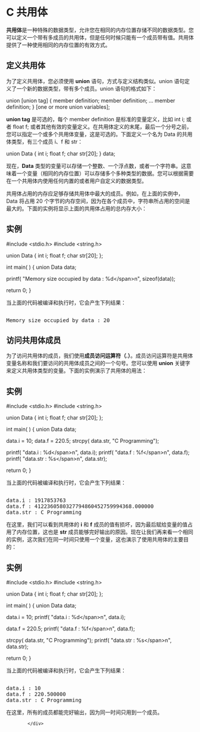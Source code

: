 <!DOCTYPE html>
<html lang="zh-CN">
<head>
<meta charset="UTF-8">
<title>C 共用体</title>
</head>
<body>
<div class="article-intro" id="content">
			
			
<h1>C <span class="color_h1">共用体</span></h1>&#13;
&#13;
<p><b>共用体</b>是一种特殊的数据类型，允许您在相同的内存位置存储不同的数据类型。您可以定义一个带有多成员的共用体，但是任何时候只能有一个成员带有值。共用体提供了一种使用相同的内存位置的有效方式。</p>&#13;
&#13;
&#13;
<h2 class="tutheader">定义共用体</h2>&#13;
<p>为了定义共用体，您必须使用 <b>union</b> 语句，方式与定义结构类似。union 语句定义了一个新的数据类型，带有多个成员。union 语句的格式如下：</p>&#13;
<div class="example">&#13;
<div class="example_code">&#13;
<div class="hl-main"><span class="hl-types">union</span><span class="hl-code"> </span><span class="hl-brackets">[</span><span class="hl-types">union</span><span class="hl-code"> </span><span class="hl-identifier">tag</span><span class="hl-brackets">]</span><span class="hl-code">
</span><span class="hl-brackets">{</span><span class="hl-code">
   </span><span class="hl-identifier">member</span><span class="hl-code"> </span><span class="hl-identifier">definition</span><span class="hl-code">;
   </span><span class="hl-identifier">member</span><span class="hl-code"> </span><span class="hl-identifier">definition</span><span class="hl-code">;
   ...
   </span><span class="hl-identifier">member</span><span class="hl-code"> </span><span class="hl-identifier">definition</span><span class="hl-code">;
</span><span class="hl-brackets">}</span><span class="hl-code"> </span><span class="hl-brackets">[</span><span class="hl-identifier">one</span><span class="hl-code"> </span><span class="hl-reserved">or</span><span class="hl-code"> </span><span class="hl-identifier">more</span><span class="hl-code"> </span><span class="hl-types">union</span><span class="hl-code"> </span><span class="hl-identifier">variables</span><span class="hl-brackets">]</span><span class="hl-code">;</span></div>&#13;
</div>&#13;
</div>&#13;
<p><b>union tag</b> 是可选的，每个 member definition 是标准的变量定义，比如 int i; 或者 float f; 或者其他有效的变量定义。在共用体定义的末尾，最后一个分号之前，您可以指定一个或多个共用体变量，这是可选的。下面定义一个名为 Data 的共用体类型，有三个成员 i、f 和 str：</p>&#13;
<div class="example">&#13;
<div class="example_code">&#13;
<div class="hl-main"><span class="hl-types">union</span><span class="hl-code"> </span><span class="hl-identifier">Data</span><span class="hl-code">
</span><span class="hl-brackets">{</span><span class="hl-code">
   </span><span class="hl-types">int</span><span class="hl-code"> </span><span class="hl-identifier">i</span><span class="hl-code">;
   </span><span class="hl-types">float</span><span class="hl-code"> </span><span class="hl-identifier">f</span><span class="hl-code">;
   </span><span class="hl-types">char</span><span class="hl-code">  </span><span class="hl-identifier">str</span><span class="hl-brackets">[</span><span class="hl-number">20</span><span class="hl-brackets">]</span><span class="hl-code">;
</span><span class="hl-brackets">}</span><span class="hl-code"> </span><span class="hl-identifier">data</span><span class="hl-code">;</span></div>&#13;
</div>&#13;
</div>&#13;
<p>现在，<b>Data</b> 类型的变量可以存储一个整数、一个浮点数，或者一个字符串。这意味着一个变量（相同的内存位置）可以存储多个多种类型的数据。您可以根据需要在一个共用体内使用任何内置的或者用户自定义的数据类型。</p>&#13;
<p>共用体占用的内存应足够存储共用体中最大的成员。例如，在上面的实例中，Data 将占用 20 个字节的内存空间，因为在各个成员中，字符串所占用的空间是最大的。下面的实例将显示上面的共用体占用的总内存大小：</p>&#13;
<div class="example">&#13;
<h2 class="example">实例</h2>&#13;
<div class="example_code">&#13;
<div class="hl-main"><span class="hl-prepro">#include</span><span class="hl-prepro"> </span><span class="hl-quotes">&lt;</span><span class="hl-string">stdio.h</span><span class="hl-quotes">&gt;</span><span class="hl-prepro"/><span class="hl-code">
</span><span class="hl-prepro">#include</span><span class="hl-prepro"> </span><span class="hl-quotes">&lt;</span><span class="hl-string">string.h</span><span class="hl-quotes">&gt;</span><span class="hl-prepro"/><span class="hl-code">
 
</span><span class="hl-types">union</span><span class="hl-code"> </span><span class="hl-identifier">Data</span><span class="hl-code">
</span><span class="hl-brackets">{</span><span class="hl-code">
   </span><span class="hl-types">int</span><span class="hl-code"> </span><span class="hl-identifier">i</span><span class="hl-code">;
   </span><span class="hl-types">float</span><span class="hl-code"> </span><span class="hl-identifier">f</span><span class="hl-code">;
   </span><span class="hl-types">char</span><span class="hl-code">  </span><span class="hl-identifier">str</span><span class="hl-brackets">[</span><span class="hl-number">20</span><span class="hl-brackets">]</span><span class="hl-code">;
</span><span class="hl-brackets">}</span><span class="hl-code">;
 
</span><span class="hl-types">int</span><span class="hl-code"> </span><span class="hl-identifier">main</span><span class="hl-brackets">(</span><span class="hl-code"> </span><span class="hl-brackets">)</span><span class="hl-code">
</span><span class="hl-brackets">{</span><span class="hl-code">
   </span><span class="hl-types">union</span><span class="hl-code"> </span><span class="hl-identifier">Data</span><span class="hl-code"> </span><span class="hl-identifier">data</span><span class="hl-code">;        
 
   </span><span class="hl-identifier">printf</span><span class="hl-brackets">(</span><span class="hl-code"> </span><span class="hl-quotes">"</span><span class="hl-string">Memory size occupied by data : %d</span><span class="hl-special">\</span><span class="hl-string">n</span><span class="hl-quotes">"</span><span class="hl-code">, </span><span class="hl-reserved">sizeof</span><span class="hl-brackets">(</span><span class="hl-identifier">data</span><span class="hl-brackets">)</span><span class="hl-brackets">)</span><span class="hl-code">;
 
   </span><span class="hl-reserved">return</span><span class="hl-code"> </span><span class="hl-number">0</span><span class="hl-code">;
</span><span class="hl-brackets">}</span></div>&#13;
</div>&#13;
</div>&#13;
<p>当上面的代码被编译和执行时，它会产生下列结果：</p>&#13;
<pre>&#13;
Memory size occupied by data : 20&#13;
</pre>&#13;
&#13;
<h2 class="tutheader">访问共用体成员</h2>&#13;
<p>为了访问共用体的成员，我们使用<b>成员访问运算符（.）</b>。成员访问运算符是共用体变量名称和我们要访问的共用体成员之间的一个句号。您可以使用 <b>union</b> 关键字来定义共用体类型的变量。下面的实例演示了共用体的用法：</p>&#13;
<div class="example">&#13;
<h2 class="example">实例</h2>&#13;
<div class="example_code">&#13;
<div class="hl-main"><span class="hl-prepro">#include</span><span class="hl-prepro"> </span><span class="hl-quotes">&lt;</span><span class="hl-string">stdio.h</span><span class="hl-quotes">&gt;</span><span class="hl-prepro"/><span class="hl-code">
</span><span class="hl-prepro">#include</span><span class="hl-prepro"> </span><span class="hl-quotes">&lt;</span><span class="hl-string">string.h</span><span class="hl-quotes">&gt;</span><span class="hl-prepro"/><span class="hl-code">
 
</span><span class="hl-types">union</span><span class="hl-code"> </span><span class="hl-identifier">Data</span><span class="hl-code">
</span><span class="hl-brackets">{</span><span class="hl-code">
   </span><span class="hl-types">int</span><span class="hl-code"> </span><span class="hl-identifier">i</span><span class="hl-code">;
   </span><span class="hl-types">float</span><span class="hl-code"> </span><span class="hl-identifier">f</span><span class="hl-code">;
   </span><span class="hl-types">char</span><span class="hl-code">  </span><span class="hl-identifier">str</span><span class="hl-brackets">[</span><span class="hl-number">20</span><span class="hl-brackets">]</span><span class="hl-code">;
</span><span class="hl-brackets">}</span><span class="hl-code">;
 
</span><span class="hl-types">int</span><span class="hl-code"> </span><span class="hl-identifier">main</span><span class="hl-brackets">(</span><span class="hl-code"> </span><span class="hl-brackets">)</span><span class="hl-code">
</span><span class="hl-brackets">{</span><span class="hl-code">
   </span><span class="hl-types">union</span><span class="hl-code"> </span><span class="hl-identifier">Data</span><span class="hl-code"> </span><span class="hl-identifier">data</span><span class="hl-code">;        
 
   </span><span class="hl-identifier">data</span><span class="hl-code">.</span><span class="hl-identifier">i</span><span class="hl-code"> = </span><span class="hl-number">10</span><span class="hl-code">;
   </span><span class="hl-identifier">data</span><span class="hl-code">.</span><span class="hl-identifier">f</span><span class="hl-code"> = </span><span class="hl-number">220</span><span class="hl-number">.5</span><span class="hl-code">;
   </span><span class="hl-identifier">strcpy</span><span class="hl-brackets">(</span><span class="hl-code"> </span><span class="hl-identifier">data</span><span class="hl-code">.</span><span class="hl-identifier">str</span><span class="hl-code">, </span><span class="hl-quotes">"</span><span class="hl-string">C Programming</span><span class="hl-quotes">"</span><span class="hl-brackets">)</span><span class="hl-code">;
 
   </span><span class="hl-identifier">printf</span><span class="hl-brackets">(</span><span class="hl-code"> </span><span class="hl-quotes">"</span><span class="hl-string">data.i : %d</span><span class="hl-special">\</span><span class="hl-string">n</span><span class="hl-quotes">"</span><span class="hl-code">, </span><span class="hl-identifier">data</span><span class="hl-code">.</span><span class="hl-identifier">i</span><span class="hl-brackets">)</span><span class="hl-code">;
   </span><span class="hl-identifier">printf</span><span class="hl-brackets">(</span><span class="hl-code"> </span><span class="hl-quotes">"</span><span class="hl-string">data.f : %f</span><span class="hl-special">\</span><span class="hl-string">n</span><span class="hl-quotes">"</span><span class="hl-code">, </span><span class="hl-identifier">data</span><span class="hl-code">.</span><span class="hl-identifier">f</span><span class="hl-brackets">)</span><span class="hl-code">;
   </span><span class="hl-identifier">printf</span><span class="hl-brackets">(</span><span class="hl-code"> </span><span class="hl-quotes">"</span><span class="hl-string">data.str : %s</span><span class="hl-special">\</span><span class="hl-string">n</span><span class="hl-quotes">"</span><span class="hl-code">, </span><span class="hl-identifier">data</span><span class="hl-code">.</span><span class="hl-identifier">str</span><span class="hl-brackets">)</span><span class="hl-code">;
 
   </span><span class="hl-reserved">return</span><span class="hl-code"> </span><span class="hl-number">0</span><span class="hl-code">;
</span><span class="hl-brackets">}</span></div>&#13;
</div>&#13;
</div>&#13;
<p>当上面的代码被编译和执行时，它会产生下列结果：</p>&#13;
<pre>&#13;
data.i : 1917853763&#13;
data.f : 4122360580327794860452759994368.000000&#13;
data.str : C Programming&#13;
</pre>&#13;
<p>在这里，我们可以看到共用体的 <b>i</b> 和 <b>f</b> 成员的值有损坏，因为最后赋给变量的值占用了内存位置，这也是 <b>str</b> 成员能够完好输出的原因。现在让我们再来看一个相同的实例，这次我们在同一时间只使用一个变量，这也演示了使用共用体的主要目的：</p>&#13;
<div class="example">&#13;
<h2 class="example">实例</h2>&#13;
<div class="example_code">&#13;
<div class="hl-main"><span class="hl-prepro">#include</span><span class="hl-prepro"> </span><span class="hl-quotes">&lt;</span><span class="hl-string">stdio.h</span><span class="hl-quotes">&gt;</span><span class="hl-prepro"/><span class="hl-code">
</span><span class="hl-prepro">#include</span><span class="hl-prepro"> </span><span class="hl-quotes">&lt;</span><span class="hl-string">string.h</span><span class="hl-quotes">&gt;</span><span class="hl-prepro"/><span class="hl-code">
 
</span><span class="hl-types">union</span><span class="hl-code"> </span><span class="hl-identifier">Data</span><span class="hl-code">
</span><span class="hl-brackets">{</span><span class="hl-code">
   </span><span class="hl-types">int</span><span class="hl-code"> </span><span class="hl-identifier">i</span><span class="hl-code">;
   </span><span class="hl-types">float</span><span class="hl-code"> </span><span class="hl-identifier">f</span><span class="hl-code">;
   </span><span class="hl-types">char</span><span class="hl-code">  </span><span class="hl-identifier">str</span><span class="hl-brackets">[</span><span class="hl-number">20</span><span class="hl-brackets">]</span><span class="hl-code">;
</span><span class="hl-brackets">}</span><span class="hl-code">;
 
</span><span class="hl-types">int</span><span class="hl-code"> </span><span class="hl-identifier">main</span><span class="hl-brackets">(</span><span class="hl-code"> </span><span class="hl-brackets">)</span><span class="hl-code">
</span><span class="hl-brackets">{</span><span class="hl-code">
   </span><span class="hl-types">union</span><span class="hl-code"> </span><span class="hl-identifier">Data</span><span class="hl-code"> </span><span class="hl-identifier">data</span><span class="hl-code">;        
 
   </span><span class="hl-identifier">data</span><span class="hl-code">.</span><span class="hl-identifier">i</span><span class="hl-code"> = </span><span class="hl-number">10</span><span class="hl-code">;
   </span><span class="hl-identifier">printf</span><span class="hl-brackets">(</span><span class="hl-code"> </span><span class="hl-quotes">"</span><span class="hl-string">data.i : %d</span><span class="hl-special">\</span><span class="hl-string">n</span><span class="hl-quotes">"</span><span class="hl-code">, </span><span class="hl-identifier">data</span><span class="hl-code">.</span><span class="hl-identifier">i</span><span class="hl-brackets">)</span><span class="hl-code">;
   
   </span><span class="hl-identifier">data</span><span class="hl-code">.</span><span class="hl-identifier">f</span><span class="hl-code"> = </span><span class="hl-number">220</span><span class="hl-number">.5</span><span class="hl-code">;
   </span><span class="hl-identifier">printf</span><span class="hl-brackets">(</span><span class="hl-code"> </span><span class="hl-quotes">"</span><span class="hl-string">data.f : %f</span><span class="hl-special">\</span><span class="hl-string">n</span><span class="hl-quotes">"</span><span class="hl-code">, </span><span class="hl-identifier">data</span><span class="hl-code">.</span><span class="hl-identifier">f</span><span class="hl-brackets">)</span><span class="hl-code">;
   
   </span><span class="hl-identifier">strcpy</span><span class="hl-brackets">(</span><span class="hl-code"> </span><span class="hl-identifier">data</span><span class="hl-code">.</span><span class="hl-identifier">str</span><span class="hl-code">, </span><span class="hl-quotes">"</span><span class="hl-string">C Programming</span><span class="hl-quotes">"</span><span class="hl-brackets">)</span><span class="hl-code">;
   </span><span class="hl-identifier">printf</span><span class="hl-brackets">(</span><span class="hl-code"> </span><span class="hl-quotes">"</span><span class="hl-string">data.str : %s</span><span class="hl-special">\</span><span class="hl-string">n</span><span class="hl-quotes">"</span><span class="hl-code">, </span><span class="hl-identifier">data</span><span class="hl-code">.</span><span class="hl-identifier">str</span><span class="hl-brackets">)</span><span class="hl-code">;
 
   </span><span class="hl-reserved">return</span><span class="hl-code"> </span><span class="hl-number">0</span><span class="hl-code">;
</span><span class="hl-brackets">}</span></div>&#13;
</div>&#13;
</div>&#13;
<p>当上面的代码被编译和执行时，它会产生下列结果：</p>&#13;
<pre>&#13;
data.i : 10&#13;
data.f : 220.500000&#13;
data.str : C Programming&#13;
</pre>&#13;
<p>在这里，所有的成员都能完好输出，因为同一时间只用到一个成员。</p>			<!-- 其他扩展 -->
						
			</div>
			
		
</body>
</html>